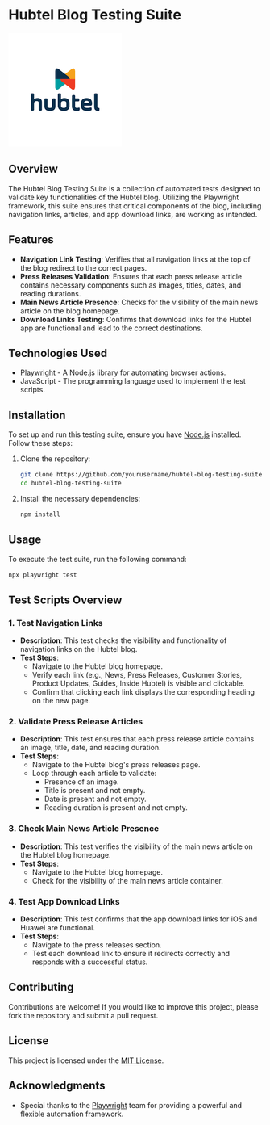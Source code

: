 # Hubtel Blog Testing Suite
![Hubtel Blog Logo](images/images.png)

## Overview

The Hubtel Blog Testing Suite is a collection of automated tests designed to validate key functionalities of the Hubtel blog. Utilizing the Playwright framework, this suite ensures that critical components of the blog, including navigation links, articles, and app download links, are working as intended. 

## Features

- **Navigation Link Testing**: Verifies that all navigation links at the top of the blog redirect to the correct pages.
- **Press Releases Validation**: Ensures that each press release article contains necessary components such as images, titles, dates, and reading durations.
- **Main News Article Presence**: Checks for the visibility of the main news article on the blog homepage.
- **Download Links Testing**: Confirms that download links for the Hubtel app are functional and lead to the correct destinations.

## Technologies Used

- [Playwright](https://playwright.dev/) - A Node.js library for automating browser actions.
- JavaScript - The programming language used to implement the test scripts.

## Installation

To set up and run this testing suite, ensure you have [Node.js](https://nodejs.org/) installed. Follow these steps:

1. Clone the repository:

   ```bash
   git clone https://github.com/yourusername/hubtel-blog-testing-suite.git
   cd hubtel-blog-testing-suite
   ```

2. Install the necessary dependencies:

   ```bash
   npm install
   ```

## Usage

To execute the test suite, run the following command:

```bash
npx playwright test
```

## Test Scripts Overview

### 1. Test Navigation Links

- **Description**: This test checks the visibility and functionality of navigation links on the Hubtel blog.
- **Test Steps**:
  - Navigate to the Hubtel blog homepage.
  - Verify each link (e.g., News, Press Releases, Customer Stories, Product Updates, Guides, Inside Hubtel) is visible and clickable.
  - Confirm that clicking each link displays the corresponding heading on the new page.

### 2. Validate Press Release Articles

- **Description**: This test ensures that each press release article contains an image, title, date, and reading duration.
- **Test Steps**:
  - Navigate to the Hubtel blog's press releases page.
  - Loop through each article to validate:
    - Presence of an image.
    - Title is present and not empty.
    - Date is present and not empty.
    - Reading duration is present and not empty.

### 3. Check Main News Article Presence

- **Description**: This test verifies the visibility of the main news article on the Hubtel blog homepage.
- **Test Steps**:
  - Navigate to the Hubtel blog homepage.
  - Check for the visibility of the main news article container.

### 4. Test App Download Links

- **Description**: This test confirms that the app download links for iOS and Huawei are functional.
- **Test Steps**:
  - Navigate to the press releases section.
  - Test each download link to ensure it redirects correctly and responds with a successful status.

## Contributing

Contributions are welcome! If you would like to improve this project, please fork the repository and submit a pull request.

## License

This project is licensed under the [MIT License](LICENSE).

## Acknowledgments

- Special thanks to the [Playwright](https://playwright.dev/) team for providing a powerful and flexible automation framework.

